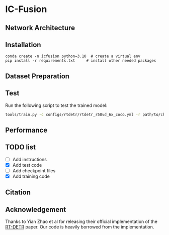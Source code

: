 # IC-Fusion

## Network Architecture

## Installation
```
conda create -n icfusion python=3.10  # create a virtual env
pip install -r requirements.txt     # install other needed packages
```

## Dataset Preparation

## Test

Run the following script to test the trained model:

```sh
tools/train.py -c configs/rtdetr/rtdetr_r50vd_6x_coco.yml -r path/to/checkpoint --test-only
```

## Performance

## TODO list
- [ ] Add instructions
- [x] Add test code
- [ ] Add checkpoint files
- [x] Add training code

## Citation

## Acknowledgement
Thanks to Yian Zhao et al for releasing their official implementation of the [RT-DETR](https://openaccess.thecvf.com/content/CVPR2024/html/Zhao_DETRs_Beat_YOLOs_on_Real-time_Object_Detection_CVPR_2024_paper.html) paper. Our code is heavily borrowed from the implementation.
